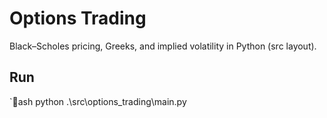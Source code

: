 # Options Trading

Black–Scholes pricing, Greeks, and implied volatility in Python (src layout).

## Run
`ash
python .\src\options_trading\main.py

